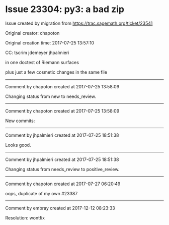 # Issue 23304: py3: a bad zip

Issue created by migration from https://trac.sagemath.org/ticket/23541

Original creator: chapoton

Original creation time: 2017-07-25 13:57:10

CC:  tscrim jdemeyer jhpalmieri

in one doctest of Riemann surfaces

plus just a few cosmetic changes in the same file


---

Comment by chapoton created at 2017-07-25 13:58:09

Changing status from new to needs_review.


---

Comment by chapoton created at 2017-07-25 13:58:09

New commits:


---

Comment by jhpalmieri created at 2017-07-25 18:51:38

Looks good.


---

Comment by jhpalmieri created at 2017-07-25 18:51:38

Changing status from needs_review to positive_review.


---

Comment by chapoton created at 2017-07-27 06:20:49

oops, duplicate of my own #23387


---

Comment by embray created at 2017-12-12 08:23:33

Resolution: wontfix
